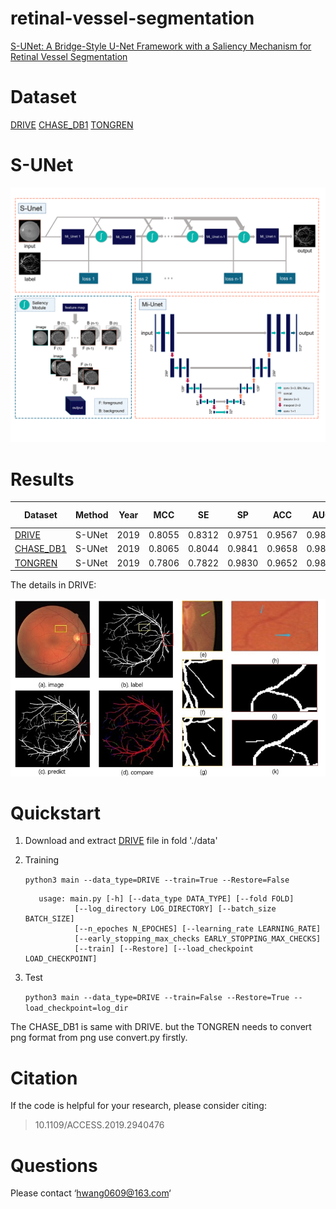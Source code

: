 # retinal-vessel-segmentation

[S-UNet: A Bridge-Style U-Net Framework with a Saliency Mechanism for Retinal Vessel Segmentation](http://sci-hub.tw/https://ieeexplore.ieee.org/document/8842560)

# Dataset

[DRIVE](http://www.isi.uu.nl/Research/Databases/DRIVE/) [CHASE_DB1](https://blogs.kingston.ac.uk/retinal/chasedb1/) [TONGREN](http://111.zbj99.cn/list.php?pid=3)

# S-UNet

![](https://github.com/huawang123/retinal-vessel-segmentation/blob/master/img/GA.png) 

# Results
 
|Dataset | Method        | Year  | MCC    | SE     | SP     | ACC    | AUC    | F1-scores | Patch/Image-based|
|----  | ----        |----  | ----  | ----   | ----   | ----   | ----   | ----      |---- |
|[DRIVE](http://www.isi.uu.nl/Research/Databases/DRIVE/)   | S-UNet  | 2019  | 0.8055 | 0.8312 | 0.9751 | 0.9567 | 0.9821 | 0.8303    | Image-based|
|[CHASE_DB1](https://blogs.kingston.ac.uk/retinal/chasedb1/) | S-UNet |2019|0.8065|0.8044|0.9841|0.9658|0.9867|0.8242|Image-based|
|[TONGREN](http://111.zbj99.cn/list.php?pid=3)|S-UNet |2019|0.7806|0.7822|0.9830|0.9652|0.9824|0.7994|Image-based|

The details in DRIVE:

![](https://github.com/huawang123/retinal-vessel-segmentation/blob/master/img/as.jpg)  

# Quickstart

1. Download and extract [DRIVE](http://www.isi.uu.nl/Research/Databases/DRIVE/) file in fold './data'
2. Training 

    ```python3 main --data_type=DRIVE --train=True --Restore=False```
    ```python3 main.py --data_type=DRIVE --train==True --Restore=False
       usage: main.py [-h] [--data_type DATA_TYPE] [--fold FOLD]
               [--log_directory LOG_DIRECTORY] [--batch_size BATCH_SIZE]
               [--n_epoches N_EPOCHES] [--learning_rate LEARNING_RATE]
               [--early_stopping_max_checks EARLY_STOPPING_MAX_CHECKS]
               [--train] [--Restore] [--load_checkpoint LOAD_CHECKPOINT]
    ```

2. Test

    ```python3 main --data_type=DRIVE --train=False --Restore=True --load_checkpoint=log_dir```

The CHASE_DB1 is same with DRIVE. but the TONGREN needs to convert png format from png use convert.py firstly.


# Citation

If the code is helpful for your research, please consider citing:

>10.1109/ACCESS.2019.2940476

# Questions

Please contact ‘hwang0609@163.com‘

